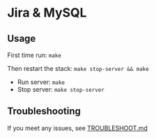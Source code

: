 # Jira & MySQL

## Usage

First time run: `make`

Then restart the stack: `make stop-server && make`

* Run server: `make`
* Stop server: `make stop-server`

## Troubleshooting

If you meet any issues, see [TROUBLESHOOT.md](../../TROUBLESHOOT.md)
